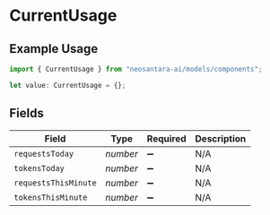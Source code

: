 # CurrentUsage

## Example Usage

```typescript
import { CurrentUsage } from "neosantara-ai/models/components";

let value: CurrentUsage = {};
```

## Fields

| Field                | Type                 | Required             | Description          |
| -------------------- | -------------------- | -------------------- | -------------------- |
| `requestsToday`      | *number*             | :heavy_minus_sign:   | N/A                  |
| `tokensToday`        | *number*             | :heavy_minus_sign:   | N/A                  |
| `requestsThisMinute` | *number*             | :heavy_minus_sign:   | N/A                  |
| `tokensThisMinute`   | *number*             | :heavy_minus_sign:   | N/A                  |